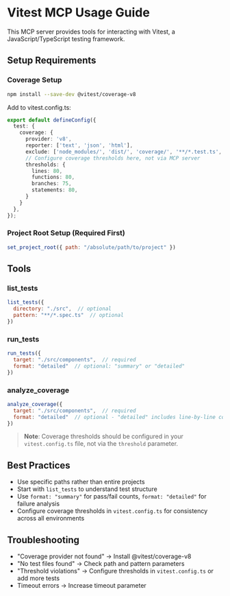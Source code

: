 # Vitest MCP Usage Guide

This MCP server provides tools for interacting with Vitest, a JavaScript/TypeScript testing framework.

## Setup Requirements

### Coverage Setup

```bash
npm install --save-dev @vitest/coverage-v8
```

Add to vitest.config.ts:

```typescript
export default defineConfig({
  test: {
    coverage: {
      provider: 'v8',
      reporter: ['text', 'json', 'html'],
      exclude: ['node_modules/', 'dist/', 'coverage/', '**/*.test.ts', '**/*.spec.ts'],
      // Configure coverage thresholds here, not via MCP server
      thresholds: {
        lines: 80,
        functions: 80,
        branches: 75,
        statements: 80,
      }
    }
  },
});
```

### Project Root Setup (Required First)

```javascript
set_project_root({ path: "/absolute/path/to/project" })
```

## Tools

### list_tests

```javascript
list_tests({ 
  directory: "./src",  // optional
  pattern: "**/*.spec.ts"  // optional
})
```

### run_tests

```javascript
run_tests({
  target: "./src/components",  // required
  format: "detailed"  // optional: "summary" or "detailed"
})
```

### analyze_coverage

```javascript
analyze_coverage({
  target: "./src/components",  // required
  format: "detailed"  // optional - "detailed" includes line-by-line coverage
})
```

> **Note**: Coverage thresholds should be configured in your `vitest.config.ts` file, not via the `threshold` parameter.

## Best Practices

- Use specific paths rather than entire projects
- Start with `list_tests` to understand test structure
- Use `format: "summary"` for pass/fail counts, `format: "detailed"` for failure analysis
- Configure coverage thresholds in `vitest.config.ts` for consistency across all environments

## Troubleshooting

- "Coverage provider not found" → Install @vitest/coverage-v8
- "No test files found" → Check path and pattern parameters
- "Threshold violations" → Configure thresholds in `vitest.config.ts` or add more tests
- Timeout errors → Increase timeout parameter
